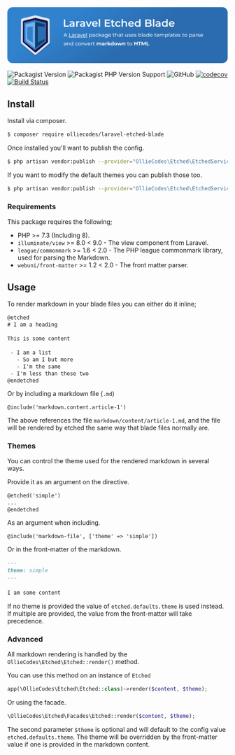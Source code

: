 <img src="package-banner@2x.png" title="Laravel Etched Blade" alt="A Laravel package that uses blade templates to parse and convert markdown to HTML">

![Packagist Version](https://img.shields.io/packagist/v/olliecodes/laravel-etched-blade)
![Packagist PHP Version Support](https://img.shields.io/packagist/php-v/olliecodes/laravel-etched-blade)
![GitHub](https://img.shields.io/github/license/olliecodes/laravel-etched-blade)
[![codecov](https://codecov.io/gh/olliecodes/laravel-etched-blade/branch/main/graph/badge.svg?token=FHJ41NQMTA)](https://codecov.io/gh/olliecodes/laravel-etched-blade)
[![Build Status](https://travis-ci.com/olliecodes/laravel-etched-blade.svg?branch=main)](https://travis-ci.com/olliecodes/laravel-etched-blade)

## Install

Install via composer.

```bash
$ composer require olliecodes/laravel-etched-blade
```

Once installed you'll want to publish the config.

```bash
$ php artisan vendor:publish --provider="OllieCodes\Etched\EtchedServiceProvider" --tag=config
```

If you want to modify the default themes you can publish those too.

```bash
$ php artisan vendor:publish --provider="OllieCodes\Etched\EtchedServiceProvider" --tag=views
```

### Requirements

This package requires the following;

 - PHP >= 7.3 (Including 8).
 - `illuminate/view` >= 8.0 < 9.0 - The view component from Laravel.
 - `league/commonmark` >= 1.6 < 2.0 - The PHP league commonmark library, used for parsing the Markdown.
 - `webuni/front-matter` >= 1.2 < 2.0 - The front matter parser.

## Usage

To render markdown in your blade files you can either do it inline;

```blade
@etched
# I am a heading

This is some content

 - I am a list
   - So am I but more
   - I'm the same
 - I'm less than those two
@endetched
```

Or by including a markdown file (`.md`)

```blade
@include('markdown.content.article-1')
```

The above references the file `markdown/content/article-1.md`, and the file will
be rendered by etched the same way that blade files normally are.

### Themes
You can control the theme used for the rendered markdown in several ways.

Provide it as an argument on the directive.

```blade
@etched('simple')
...
@endetched
```

As an argument when including.

```blade
@include('markdown-file', ['theme' => 'simple'])
```

Or in the front-matter of the markdown.

```markdown
---
theme: simple
---

I am some content
```

If no theme is provided the value of `etched.defaults.theme` is used instead. If
multiple are provided, the value from the front-matter will take precedence.

### Advanced

All markdown rendering is handled by the `OllieCodes\Etched\Etched::render()` method.

You can use this method on an instance of `Etched`

```php
app(\OllieCodes\Etched\Etched::class)->render($content, $theme);
```

Or using the facade.

```php
\OllieCodes\Etched\Facades\Etched::render($content, $theme);
```

The second parameter `$theme` is optional and will default to the config value 
`etched.defaults.theme`. The theme will be overridden by the front-matter value
if one is provided in the markdown content.